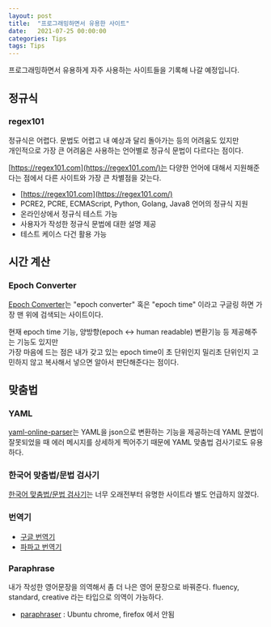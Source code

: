 ```yaml
---
layout: post
title:  "프로그래밍하면서 유용한 사이트"
date:   2021-07-25 00:00:00
categories: Tips
tags: Tips 
---
```


프로그래밍하면서 유용하게 자주 사용하는 사이트들을 기록해 나갈 예정입니다.  

<!--more-->

## 정규식

### regex101

정규식은 어렵다. 문법도 어렵고 내 예상과 달리 돌아가는 등의 어려움도 있지만  
개인적으로 가장 큰 어려움은 사용하는 언어별로 정규식 문법이 다르다는 점이다.  

[https://regex101.com](https://regex101.com/)는 다양한 언어에 대해서 지원해준다는 점에서 다른 사이트와 가장 큰 차별점을 갖는다.  

  * [https://regex101.com](https://regex101.com/)
  * PCRE2, PCRE, ECMAScript, Python, Golang, Java8 언어의 정규식 지원
  * 온라인상에서 정규식 테스트 가능
  * 사용자가 작성한 정규식 문법에 대한 설명 제공 
  * 테스트 케이스 다건 활용 가능


## 시간 계산

### Epoch Converter

[Epoch Converter](https://www.epochconverter.com/)는 "epoch converter" 혹은 "epoch time" 이라고 구글링 하면 가장 맨 위에 검색되는 사이트이다.  

현재 epoch time 기능, 양방향(epoch <-> human readable) 변환기능 등 제공해주는 기능도 있지만  
가장 마음에 드는 점은 내가 갖고 있는 epoch time이 초 단위인지 밀리초 단위인지 고민하지 않고 복사해서 넣으면 알아서 판단해준다는 점이다.  


## 맞춤법

### YAML

[yaml-online-parser](https://yaml-online-parser.appspot.com/)는 YAML을 json으로 변환하는 기능을 제공하는데 YAML 문법이 잘못되었을 때 에러 메시지를 상세하게 찍어주기 때문에 YAML 맞춤법 검사기로도 유용하다.  

### 한국어 맞춤법/문법 검사기

[한국어 맞춤법/문법 검사기](https://speller.cs.pusan.ac.kr/)는 너무 오래전부터 유명한 사이트라 별도 언급하지 않겠다.  

### 번역기

  * [구글 번역기](https://translate.google.co.kr/?hl=ko)
  * [파파고 번역기](https://papago.naver.com/)

### Paraphrase 

내가 작성한 영어문장을 의역해서 좀 더 나은 영어 문장으로 바꿔준다. fluency, standard, creative 라는 타입으로 의역이 가능하다.  

  * [paraphraser](https://www.paraphraser.io/) : Ubuntu chrome, firefox 에서 안됨  


